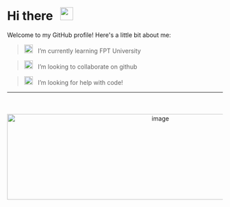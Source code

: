 <h1>
  Hi there <img src="https://github.com/user-attachments/assets/649bfa40-72ed-4bef-9f79-e4b9ae17965d" alt="wave icon" width="30" height="30" style="margin-left: 10px;" />
</h1>


Welcome to my GitHub profile! Here's a little bit about me:

> <img src="https://github.com/user-attachments/assets/22c991a3-72d6-4812-8a89-f83701ecbfdd" alt="icon" width="20" height="20" style="margin-right: 8px;"/>  I’m currently learning FPT University

> <img src="https://github.com/user-attachments/assets/b42a44d4-f1d6-4416-b619-b23e0101c7b0" alt="icon" width="20" height="20" style="margin-right: 8px;"/>  I’m looking to collaborate on github

> <img src="https://github.com/user-attachments/assets/332c2d58-4e2d-489e-8c44-c8b000a15ba5" alt="icon" width="20" height="20" style="margin-right: 8px;"/>  I’m looking for help with code!
----

<div align="center" style="margin-top: 50px;">
  <img src="https://github.com/user-attachments/assets/2244595d-1b72-409c-8347-8a552ed08b7c" alt="image" width="700" height="200" />
</div>






<!--
<a href="https://huyfolio.vercel.app/" target="_blank">
  <img src="https://img.shields.io/badge/-Visit%20My%20Portfolio-blue?style=for-the-badge&logo=google-chrome&logoColor=white" alt="Portfolio Link" />
</a>
### 🌐 Huyfolio  
<a href="https://huyfolio.vercel.app/" target="_blank">
  <img src="https://img.shields.io/badge/-Visit%20My%20Portfolio-blue?style=for-the-badge&logo=google-chrome&logoColor=white" alt="Portfolio Link" />
</a>

<div align="center" style="margin-top: 50px;">
  <img src="https://github.com/user-attachments/assets/2244595d-1b72-409c-8347-8a552ed08b7c" alt="image" width="700" height="200" />
</div>
**Huy-techSw/Huy-techSw** is a ✨ _special_ ✨ repository because its `README.md` (this file) appears on your GitHub profile.

<img src="https://github.com/user-attachments/assets/97823045-933c-4cbc-8588-daa92f3f99d5" alt="image" width="200" height="250" />
<img src="https://github.com/user-attachments/assets/b7795e8e-9858-479c-bc52-ef2f410c13c7" alt="image" width="200" />
<img src="https://github.com/user-attachments/assets/6547f6e1-c283-4380-8856-a96b4ded5814" alt="image" width="200" height="250" />

Here are some ideas to get you started:

- 🔭 I’m currently working on ...
- 🌱 I’m currently learning ...
- 👯 I’m looking to collaborate on ...
- 🤔 I’m looking for help with ...
- 💬 Ask me about ...
- 📫 How to reach me: ...
- 😄 Pronouns: ...
- ⚡ Fun fact: ...
-->
